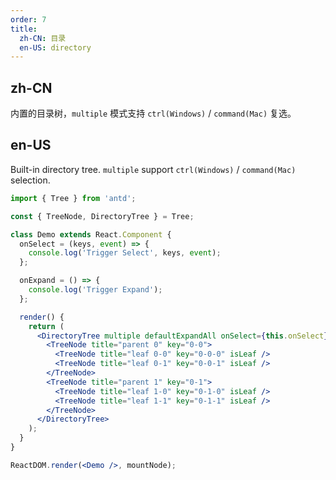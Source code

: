 ```yaml
---
order: 7
title:
  zh-CN: 目录
  en-US: directory
---
```


## zh-CN

内置的目录树，`multiple` 模式支持 `ctrl(Windows)` / `command(Mac)` 复选。

## en-US

Built-in directory tree. `multiple` support `ctrl(Windows)` / `command(Mac)` selection.

```jsx
import { Tree } from 'antd';

const { TreeNode, DirectoryTree } = Tree;

class Demo extends React.Component {
  onSelect = (keys, event) => {
    console.log('Trigger Select', keys, event);
  };

  onExpand = () => {
    console.log('Trigger Expand');
  };

  render() {
    return (
      <DirectoryTree multiple defaultExpandAll onSelect={this.onSelect} onExpand={this.onExpand}>
        <TreeNode title="parent 0" key="0-0">
          <TreeNode title="leaf 0-0" key="0-0-0" isLeaf />
          <TreeNode title="leaf 0-1" key="0-0-1" isLeaf />
        </TreeNode>
        <TreeNode title="parent 1" key="0-1">
          <TreeNode title="leaf 1-0" key="0-1-0" isLeaf />
          <TreeNode title="leaf 1-1" key="0-1-1" isLeaf />
        </TreeNode>
      </DirectoryTree>
    );
  }
}

ReactDOM.render(<Demo />, mountNode);
```
